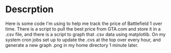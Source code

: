 Descrption
==========
Here is some code I'm using to help me track the price of Battlefield 1 over time. There is a script
to pull the best price from GTA.com and store it in a .csv file, and there is a script to graph that
.csv data using matplotlib. On my system cron jobs set up to update the .cvs at the top over every
hour, and generate a new graph .png in my home directory 1 minute later.
